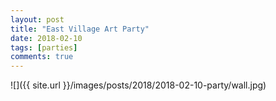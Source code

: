 ```yaml
---
layout: post
title: "East Village Art Party"
date: 2018-02-10
tags: [parties]
comments: true
---
```

![]({{ site.url }}/images/posts/2018/2018-02-10-party/wall.jpg)


